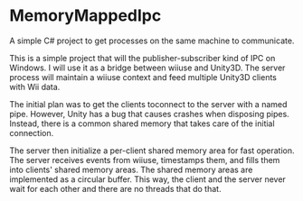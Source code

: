 # MemoryMappedIpc
A simple C# project to get processes on the same machine to communicate.

This is a simple project that will the publisher-subscriber kind of IPC on Windows. I will use it as a bridge between wiiuse and Unity3D. The server process will maintain a wiiuse context and feed multiple Unity3D clients with Wii data. 

The initial plan was to get the clients toconnect to the server with a named pipe. However, Unity has a bug that causes crashes when disposing pipes. Instead, there is a common shared memory that takes care of the initial connection. 

The server then initialize a per-client shared memory area for fast operation. The server receives events from wiiuse, timestamps them, and fills them into clients' shared memory areas. The shared memory areas are implemented as a circular buffer. This way, the client and the server never wait for each other and there are no threads that do that. 
